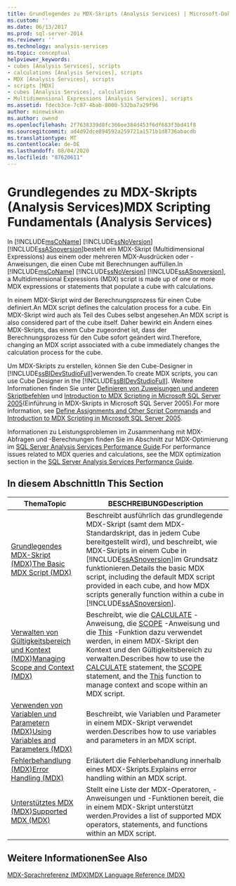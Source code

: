 ```yaml
---
title: Grundlegendes zu MDX-Skripts (Analysis Services) | Microsoft-Dokumentation
ms.custom: ''
ms.date: 06/13/2017
ms.prod: sql-server-2014
ms.reviewer: ''
ms.technology: analysis-services
ms.topic: conceptual
helpviewer_keywords:
- cubes [Analysis Services], scripts
- calculations [Analysis Services], scripts
- MDX [Analysis Services], scripts
- scripts [MDX]
- cubes [Analysis Services], calculations
- Multidimensional Expressions [Analysis Services], scripts
ms.assetid: fdecb3ce-7c87-4bab-8000-532ba7a29f96
author: minewiskan
ms.author: owend
ms.openlocfilehash: 2f7638339d8fc366ee384d453f6df683f3bd41f8
ms.sourcegitcommit: ad4d92dce894592a259721a1571b1d8736abacdb
ms.translationtype: MT
ms.contentlocale: de-DE
ms.lasthandoff: 08/04/2020
ms.locfileid: "87620611"
---
```

# <a name="mdx-scripting-fundamentals-analysis-services"></a><span data-ttu-id="6b220-102">Grundlegendes zu MDX-Skripts (Analysis Services)</span><span class="sxs-lookup"><span data-stu-id="6b220-102">MDX Scripting Fundamentals (Analysis Services)</span></span>
  <span data-ttu-id="6b220-103">In [!INCLUDE[msCoName](../../../includes/msconame-md.md)] [!INCLUDE[ssNoVersion](../../../includes/ssnoversion-md.md)] [!INCLUDE[ssASnoversion](../../../includes/ssasnoversion-md.md)]besteht ein MDX-Skript (Multidimensional Expressions) aus einem oder mehreren MDX-Ausdrücken oder -Anweisungen, die einen Cube mit Berechnungen auffüllen.</span><span class="sxs-lookup"><span data-stu-id="6b220-103">In [!INCLUDE[msCoName](../../../includes/msconame-md.md)] [!INCLUDE[ssNoVersion](../../../includes/ssnoversion-md.md)] [!INCLUDE[ssASnoversion](../../../includes/ssasnoversion-md.md)], a Multidimensional Expressions (MDX) script is made up of one or more MDX expressions or statements that populate a cube with calculations.</span></span>  
  
 <span data-ttu-id="6b220-104">In einem MDX-Skript wird der Berechnungsprozess für einen Cube definiert.</span><span class="sxs-lookup"><span data-stu-id="6b220-104">An MDX script defines the calculation process for a cube.</span></span> <span data-ttu-id="6b220-105">Ein MDX-Skript wird auch als Teil des Cubes selbst angesehen.</span><span class="sxs-lookup"><span data-stu-id="6b220-105">An MDX script is also considered part of the cube itself.</span></span> <span data-ttu-id="6b220-106">Daher bewirkt ein Ändern eines MDX-Skripts, das einem Cube zugeordnet ist, dass der Berechnungsprozess für den Cube sofort geändert wird.</span><span class="sxs-lookup"><span data-stu-id="6b220-106">Therefore, changing an MDX script associated with a cube immediately changes the calculation process for the cube.</span></span>  
  
 <span data-ttu-id="6b220-107">Um MDX-Skripts zu erstellen, können Sie den Cube-Designer in [!INCLUDE[ssBIDevStudioFull](../../../includes/ssbidevstudiofull-md.md)]verwenden.</span><span class="sxs-lookup"><span data-stu-id="6b220-107">To create MDX scripts, you can use Cube Designer in the [!INCLUDE[ssBIDevStudioFull](../../../includes/ssbidevstudiofull-md.md)].</span></span> <span data-ttu-id="6b220-108">Weitere Informationen finden Sie unter [Definieren von Zuweisungen und anderen Skriptbefehlen](../define-assignments-and-other-script-commands.md) und [Introduction to MDX Scripting in Microsoft SQL Server 2005](https://go.microsoft.com/fwlink/?LinkId=81892)(Einführung in MDX-Skripts in Microsoft SQL Server 2005).</span><span class="sxs-lookup"><span data-stu-id="6b220-108">For more information, see [Define Assignments and Other Script Commands](../define-assignments-and-other-script-commands.md) and [Introduction to MDX Scripting in Microsoft SQL Server 2005](https://go.microsoft.com/fwlink/?LinkId=81892).</span></span>  
  
 <span data-ttu-id="6b220-109">Informationen zu Leistungsproblemen im Zusammenhang mit MDX-Abfragen und -Berechnungen finden Sie im Abschnitt zur MDX-Optimierung im [SQL Server Analysis Services Performance Guide](https://go.microsoft.com/fwlink/p/?LinkId=399050).</span><span class="sxs-lookup"><span data-stu-id="6b220-109">For performance issues related to MDX queries and calculations, see the MDX optimization section in the [SQL Server Analysis Services Performance Guide](https://go.microsoft.com/fwlink/p/?LinkId=399050).</span></span>  
  
## <a name="in-this-section"></a><span data-ttu-id="6b220-110">In diesem Abschnitt</span><span class="sxs-lookup"><span data-stu-id="6b220-110">In This Section</span></span>  
  
|<span data-ttu-id="6b220-111">Thema</span><span class="sxs-lookup"><span data-stu-id="6b220-111">Topic</span></span>|<span data-ttu-id="6b220-112">BESCHREIBUNG</span><span class="sxs-lookup"><span data-stu-id="6b220-112">Description</span></span>|  
|-----------|-----------------|  
|[<span data-ttu-id="6b220-113">Grundlegendes MDX-Skript &#40;MDX&#41;</span><span class="sxs-lookup"><span data-stu-id="6b220-113">The Basic MDX Script &#40;MDX&#41;</span></span>](the-basic-mdx-script-mdx.md)|<span data-ttu-id="6b220-114">Beschreibt ausführlich das grundlegende MDX-Skript (samt dem MDX-Standardskript, das in jedem Cube bereitgestellt wird), und beschreibt, wie MDX-Skripts in einem Cube in [!INCLUDE[ssASnoversion](../../../includes/ssasnoversion-md.md)]im Grundsatz funktionieren.</span><span class="sxs-lookup"><span data-stu-id="6b220-114">Details the basic MDX script, including the default MDX script provided in each cube, and how MDX scripts generally function within a cube in [!INCLUDE[ssASnoversion](../../../includes/ssasnoversion-md.md)].</span></span>|  
|[<span data-ttu-id="6b220-115">Verwalten von Gültigkeitsbereich und Kontext &#40;MDX&#41;</span><span class="sxs-lookup"><span data-stu-id="6b220-115">Managing Scope and Context &#40;MDX&#41;</span></span>](managing-scope-and-context-mdx.md)|<span data-ttu-id="6b220-116">Beschreibt, wie die [CALCULATE](/sql/mdx/mdx-scripting-calculate) -Anweisung, die [SCOPE](/sql/mdx/mdx-scripting-scope) -Anweisung und die [This](/sql/mdx/this-mdx) -Funktion dazu verwendet werden, in einem MDX-Skript den Kontext und den Gültigkeitsbereich zu verwalten.</span><span class="sxs-lookup"><span data-stu-id="6b220-116">Describes how to use the [CALCULATE](/sql/mdx/mdx-scripting-calculate) statement, the [SCOPE](/sql/mdx/mdx-scripting-scope) statement, and the [This](/sql/mdx/this-mdx) function to manage context and scope within an MDX script.</span></span>|  
|[<span data-ttu-id="6b220-117">Verwenden von Variablen und Parametern &#40;MDX&#41;</span><span class="sxs-lookup"><span data-stu-id="6b220-117">Using Variables and Parameters &#40;MDX&#41;</span></span>](using-variables-and-parameters-mdx.md)|<span data-ttu-id="6b220-118">Beschreibt, wie Variablen und Parameter in einem MDX-Skript verwendet werden.</span><span class="sxs-lookup"><span data-stu-id="6b220-118">Describes how to use variables and parameters in an MDX script.</span></span>|  
|[<span data-ttu-id="6b220-119">Fehlerbehandlung &#40;MDX&#41;</span><span class="sxs-lookup"><span data-stu-id="6b220-119">Error Handling &#40;MDX&#41;</span></span>](error-handling-mdx.md)|<span data-ttu-id="6b220-120">Erläutert die Fehlerbehandlung innerhalb eines MDX-Skripts.</span><span class="sxs-lookup"><span data-stu-id="6b220-120">Explains error handling within an MDX script.</span></span>|  
|[<span data-ttu-id="6b220-121">Unterstütztes MDX &#40;MDX&#41;</span><span class="sxs-lookup"><span data-stu-id="6b220-121">Supported MDX &#40;MDX&#41;</span></span>](supported-mdx-mdx.md)|<span data-ttu-id="6b220-122">Stellt eine Liste der MDX-Operatoren, -Anweisungen und -Funktionen bereit, die in einem MDX-Skript unterstützt werden.</span><span class="sxs-lookup"><span data-stu-id="6b220-122">Provides a list of supported MDX operators, statements, and functions within an MDX script.</span></span>|  
  
## <a name="see-also"></a><span data-ttu-id="6b220-123">Weitere Informationen</span><span class="sxs-lookup"><span data-stu-id="6b220-123">See Also</span></span>  
 [<span data-ttu-id="6b220-124">MDX-Sprachreferenz &#40;MDX&#41;</span><span class="sxs-lookup"><span data-stu-id="6b220-124">MDX Language Reference &#40;MDX&#41;</span></span>](/sql/mdx/mdx-language-reference-mdx)  
  
  
